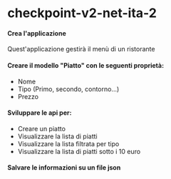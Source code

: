 # checkpoint-v2-net-ita-2

#### Crea l'applicazione

Quest'applicazione gestirà il menù di un ristorante

#### Creare il modello "Piatto" con le seguenti proprietà:

- Nome
- Tipo (Primo, secondo, contorno...)
- Prezzo

#### Sviluppare le api per:

- Creare un piatto
- Visualizzare la lista di piatti
- Visualizzare la lista filtrata per tipo
- Visualizzare la lista di piatti sotto i 10 euro

#### Salvare le informazioni su un file json
